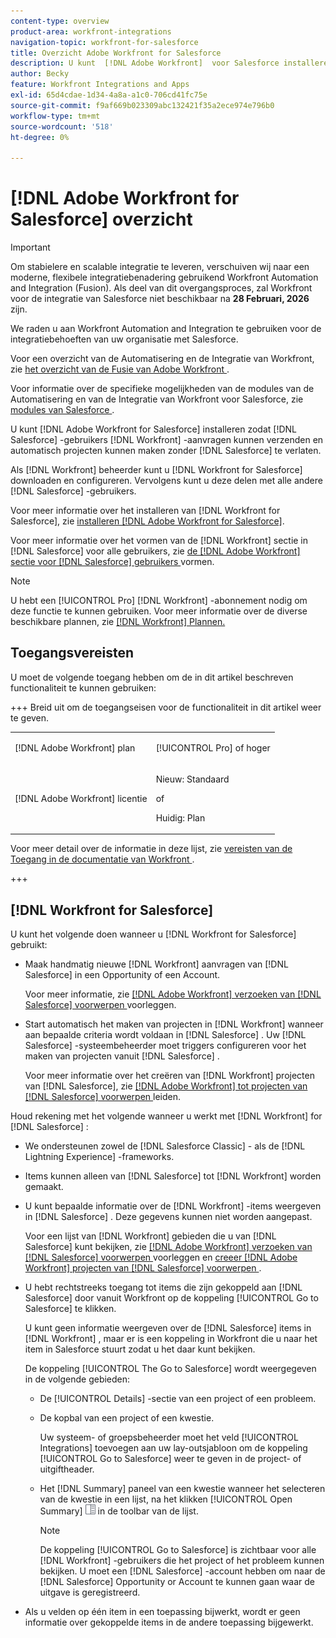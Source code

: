 ```yaml
---
content-type: overview
product-area: workfront-integrations
navigation-topic: workfront-for-salesforce
title: Overzicht Adobe Workfront for Salesforce
description: U kunt  [!DNL Adobe Workfront]  voor Salesforce installeren om uw gebruikers van Salesforce toe te staan om  [!DNL Workfront]  verzoeken voor te leggen en automatisch projecten tot stand te brengen zonder ooit Salesforce te verlaten.
author: Becky
feature: Workfront Integrations and Apps
exl-id: 65d4cdae-1d34-4a8a-a1c0-706cd41fc75e
source-git-commit: f9af669b023309abc132421f35a2ece974e796b0
workflow-type: tm+mt
source-wordcount: '518'
ht-degree: 0%

---
```


# [!DNL Adobe Workfront for Salesforce] overzicht

<!-- Audited: 5/2025 -->

>[!IMPORTANT]
>
>Om stabielere en scalable integratie te leveren, verschuiven wij naar een moderne, flexibele integratiebenadering gebruikend Workfront Automation and Integration (Fusion). Als deel van dit overgangsproces, zal Workfront voor de integratie van Salesforce niet beschikbaar na **28 Februari, 2026** zijn.
>
>We raden u aan Workfront Automation and Integration te gebruiken voor de integratiebehoeften van uw organisatie met Salesforce.
>
>Voor een overzicht van de Automatisering en de Integratie van Workfront, zie [ het overzicht van de Fusie van Adobe Workfront ](https://experienceleague.adobe.com/nl/docs/workfront-fusion/using/get-started-with-fusion/understand-workfront-fusion/workfront-fusion-overview).
>
>Voor informatie over de specifieke mogelijkheden van de modules van de Automatisering en van de Integratie van Workfront voor Salesforce, zie [ modules van Salesforce ](https://experienceleague.adobe.com/nl/docs/workfront-fusion/using/references/apps-and-their-modules/third-party-app-connectors/salesforce-modules).

U kunt [!DNL Adobe Workfront for Salesforce] installeren zodat [!DNL Salesforce] -gebruikers [!DNL Workfront] -aanvragen kunnen verzenden en automatisch projecten kunnen maken zonder [!DNL Salesforce] te verlaten.

Als [!DNL Workfront] beheerder kunt u [!DNL Workfront for Salesforce] downloaden en configureren. Vervolgens kunt u deze delen met alle andere [!DNL Salesforce] -gebruikers.

Voor meer informatie over het installeren van [!DNL Workfront for Salesforce], zie [ installeren  [!DNL Adobe Workfront for Salesforce]](../../workfront-integrations-and-apps/using-workfront-with-salesforce/install-workfront-for-salesforce.md).

Voor meer informatie over het vormen van de [!DNL Workfront] sectie in [!DNL Salesforce] voor alle gebruikers, zie [ de  [!DNL Adobe Workfront]  sectie voor  [!DNL Salesforce]  gebruikers ](../../workfront-integrations-and-apps/using-workfront-with-salesforce/configure-wf-section-for-salesforce-users.md) vormen.

>[!NOTE]
>
>U hebt een [!UICONTROL Pro] [!DNL Workfront] -abonnement nodig om deze functie te kunnen gebruiken. Voor meer informatie over de diverse beschikbare plannen, zie [[!DNL Workfront]  Plannen.](https://business.adobe.com/products/workfront/pricing.html)

## Toegangsvereisten

U moet de volgende toegang hebben om de in dit artikel beschreven functionaliteit te kunnen gebruiken:

+++ Breid uit om de toegangseisen voor de functionaliteit in dit artikel weer te geven.

<table style="table-layout:auto"> 
 <col> 
 <col> 
 <tbody> 
  <tr> 
   <td role="rowheader">[!DNL Adobe Workfront] plan</td> 
   <td> <p>[!UICONTROL Pro] of hoger</p> </td> 
  </tr> 
  <tr> 
   <td role="rowheader">[!DNL Adobe Workfront] licentie</td> 
   <td> <p>Nieuw: Standaard<p>
   <p>of</p>
   <p>Huidig: Plan</p>


</td> 
  </tr> 
 </tbody> 
</table>

Voor meer detail over de informatie in deze lijst, zie [ vereisten van de Toegang in de documentatie van Workfront ](/help/quicksilver/administration-and-setup/add-users/access-levels-and-object-permissions/access-level-requirements-in-documentation.md).

+++

## [!DNL Workfront for Salesforce]

U kunt het volgende doen wanneer u [!DNL Workfront for Salesforce] gebruikt:

* Maak handmatig nieuwe [!DNL Workfront] aanvragen van [!DNL Salesforce] in een Opportunity of een Account.

  Voor meer informatie, zie [  [!DNL Adobe Workfront]  verzoeken van  [!DNL Salesforce]  voorwerpen ](../../workfront-integrations-and-apps/using-workfront-with-salesforce/submit-workfront-requests-from-salesforce-objects.md) voorleggen.

* Start automatisch het maken van projecten in [!DNL Workfront] wanneer aan bepaalde criteria wordt voldaan in [!DNL Salesforce] . Uw [!DNL Salesforce] -systeembeheerder moet triggers configureren voor het maken van projecten vanuit [!DNL Salesforce] .

  Voor meer informatie over het creëren van [!DNL Workfront] projecten van [!DNL Salesforce], zie [  [!DNL Adobe Workfront]  tot projecten van  [!DNL Salesforce]  voorwerpen ](../../workfront-integrations-and-apps/using-workfront-with-salesforce/create-wf-projects-from-salesforce-objects.md) leiden.

Houd rekening met het volgende wanneer u werkt met [!DNL Workfront] for [!DNL Salesforce] :

* We ondersteunen zowel de [!DNL Salesforce Classic] - als de [!DNL Lightning Experience] -frameworks.
* Items kunnen alleen van [!DNL Salesforce] tot [!DNL Workfront] worden gemaakt.
* U kunt bepaalde informatie over de [!DNL Workfront] -items weergeven in [!DNL Salesforce] . Deze gegevens kunnen niet worden aangepast.

  Voor een lijst van [!DNL Workfront] gebieden die u van [!DNL Salesforce] kunt bekijken, zie [  [!DNL Adobe Workfront]  verzoeken van  [!DNL Salesforce]  voorwerpen ](../../workfront-integrations-and-apps/using-workfront-with-salesforce/submit-workfront-requests-from-salesforce-objects.md) voorleggen en [ creeer  [!DNL Adobe Workfront]  projecten van  [!DNL Salesforce]  voorwerpen ](../../workfront-integrations-and-apps/using-workfront-with-salesforce/create-wf-projects-from-salesforce-objects.md).

* U hebt rechtstreeks toegang tot items die zijn gekoppeld aan [!DNL Salesforce] door vanuit Workfront op de koppeling [!UICONTROL Go to Salesforce] te klikken.

  U kunt geen informatie weergeven over de [!DNL Salesforce] items in [!DNL Workfront] , maar er is een koppeling in Workfront die u naar het item in Salesforce stuurt zodat u het daar kunt bekijken.

  De koppeling [!UICONTROL The Go to Salesforce] wordt weergegeven in de volgende gebieden:

   * De [!UICONTROL Details] -sectie van een project of een probleem.
   * De kopbal van een project of een kwestie.

     Uw systeem- of groepsbeheerder moet het veld [!UICONTROL Integrations] toevoegen aan uw lay-outsjabloon om de koppeling [!UICONTROL Go to Salesforce] weer te geven in de project- of uitgiftheader.
   * Het [!DNL Summary] paneel van een kwestie wanneer het selecteren van de kwestie in een lijst, na het klikken [!UICONTROL Open Summary] ![ Summiere paneelpictogram ](assets/summary-panel-icon.png) in de toolbar van de lijst.

     >[!NOTE]
     >
     >De koppeling [!UICONTROL Go to Salesforce] is zichtbaar voor alle [!DNL Workfront] -gebruikers die het project of het probleem kunnen bekijken. U moet een [!DNL Salesforce] -account hebben om naar de [!DNL Salesforce] Opportunity or Account te kunnen gaan waar de uitgave is geregistreerd.

* Als u velden op één item in een toepassing bijwerkt, wordt er geen informatie over gekoppelde items in de andere toepassing bijgewerkt.
